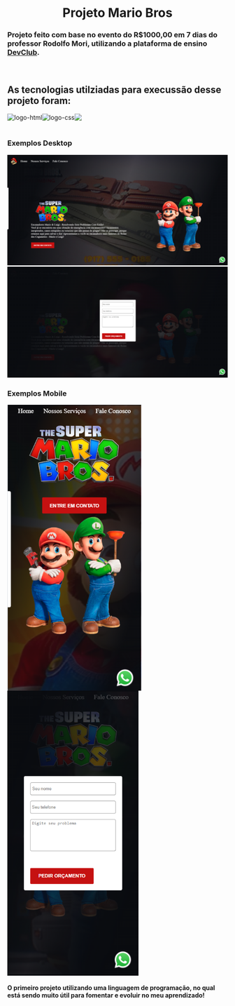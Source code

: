<h1 align="center">Projeto Mario Bros</h1>

<h3>Projeto feito com base no evento do R$1000,00 em 7 dias do professor Rodolfo Mori, utilizando a plataforma de ensino <a href="https://rodolfomori.com.br/devclub/">DevClub</a>.</h3>
<br>
<h2>As tecnologias utilziadas para execussão desse projeto foram:</h2>
<img align="left" alt="logo-html" src="https://img.shields.io/badge/HTML5-E34F26?style=for-the-badge&logo=html5&logoColor=white">
<img align="left" alt="logo-css" src="https://img.shields.io/badge/CSS3-1572B6?style=for-the-badge&logo=css3&logoColor=white">
<img align="left" alto"logo-javascript" src="https://img.shields.io/badge/JavaScript-323330?style=for-the-badge&logo=javascript&logoColor=yellow">
<br>
<br>
<h3>Exemplos Desktop</h3>
<img alt="exemplo-desktop" width="950px" src="https://github.com/LeoMoreira96/Projeto-Mario-Bros/blob/master/img/DESKTOP-PROJETO%20MARIO.PNG?raw=true">
<img alt="exemplo-desktop-form" width="950px" src="https://github.com/LeoMoreira96/Projeto-Mario-Bros/blob/master/img/DESKTOP-FORM-PROJETO%20MARIO.PNG?raw=true">

<h3>Exemplos Mobile</h3>
<img align="left" alt="exemplo-mobile" width="307px" src="https://github.com/LeoMoreira96/Projeto-Mario-Bros/blob/master/img/MOBILE-PROJETO%20MARIO.PNG?raw=true">
<img align="center" alt="exemplo-mobile-form" width="300px" src="https://github.com/LeoMoreira96/Projeto-Mario-Bros/blob/master/img/MOBILE-FORM-PROJETO%20MARIO.PNG?raw=true">

<h4>O primeiro projeto utilizando uma linguagem de programação, no qual está sendo muito útil para fomentar e evoluir no meu aprendizado!</h4>
